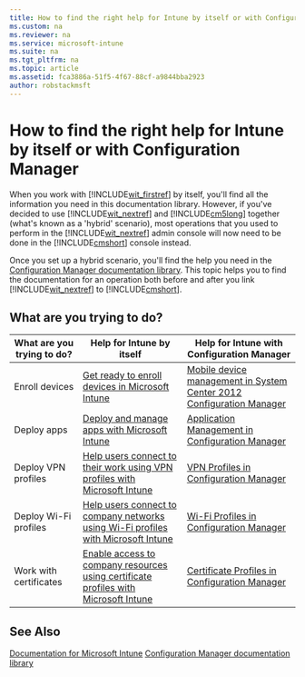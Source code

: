 ```yaml
---
title: How to find the right help for Intune by itself or with Configuration Manager
ms.custom: na
ms.reviewer: na
ms.service: microsoft-intune
ms.suite: na
ms.tgt_pltfrm: na
ms.topic: article
ms.assetid: fca3886a-51f5-4f67-88cf-a9844bba2923
author: robstackmsft
---
```

# How to find the right help for Intune by itself or with Configuration Manager
When you work with [!INCLUDE[wit_firstref](../Token/wit_firstref_md.md)] by itself, you'll find all the information you need in this documentation library. However, if you've decided to use [!INCLUDE[wit_nextref](../Token/wit_nextref_md.md)] and [!INCLUDE[cm5long](../Token/cm5long_md.md)] together (what's known as a 'hybrid' scenario), most operations that you used to perform in the [!INCLUDE[wit_nextref](../Token/wit_nextref_md.md)] admin console will now need to be done in the [!INCLUDE[cmshort](../Token/cmshort_md.md)] console instead.

Once you set up a hybrid scenario, you'll find the help you need in the [Configuration Manager documentation library](https://technet.microsoft.com/en-us/library/gg682041.aspx). This topic helps you to find the documentation for an operation both before and after you link [!INCLUDE[wit_nextref](../Token/wit_nextref_md.md)] to [!INCLUDE[cmshort](../Token/cmshort_md.md)].

## What are you trying to do?

|What are you trying to do?|Help for Intune by itself|Help for Intune with Configuration Manager|
|------------------------------|-----------------------------|----------------------------------------------|
|Enroll devices|[Get ready to enroll devices in Microsoft Intune](https://technet.microsoft.com/library/dn646962.aspx)|[Mobile device management in System Center 2012 Configuration Manager](https://technet.microsoft.com/library/mt243476.aspx)|
|Deploy apps|[Deploy and manage apps with Microsoft Intune](https://technet.microsoft.com/library/dn646965.aspx)|[Application Management in Configuration Manager](https://technet.microsoft.com/library/gg699373.aspx)|
|Deploy VPN profiles|[Help users connect to their work using VPN profiles with Microsoft Intune](https://technet.microsoft.com/library/dn818905.aspx)|[VPN Profiles in Configuration Manager](https://technet.microsoft.com/library/dn261217.aspx)|
|Deploy Wi-Fi profiles|[Help users connect to company networks using Wi-Fi profiles with Microsoft Intune](https://technet.microsoft.com/library/dn818903.aspx)|[Wi-Fi Profiles in Configuration Manager](https://technet.microsoft.com/library/dn261221.aspx)|
|Work with certificates|[Enable access to company resources using certificate profiles with Microsoft Intune](https://technet.microsoft.com/library/dn818904.aspx)|[Certificate Profiles in Configuration Manager](https://technet.microsoft.com/library/dn261202.aspx)|

## See Also
[Documentation for Microsoft Intune](../Topic/Documentation_for_Microsoft_Intune.md)
[Configuration Manager documentation library](https://technet.microsoft.com/en-us/library/gg682041.aspx)

